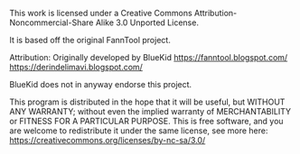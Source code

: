 This work is licensed under a Creative Commons Attribution-Noncommercial-Share Alike 3.0 Unported License.

It is based off the original FannTool project.

Attribution: 
Originally developed by BlueKid
https://fanntool.blogspot.com/
https://derindelimavi.blogspot.com/

BlueKid does not in anyway endorse this project.


This program is distributed in the hope that it will be useful,
but WITHOUT ANY WARRANTY; without even the implied warranty of
MERCHANTABILITY or FITNESS FOR A PARTICULAR PURPOSE.
This is free software, and you are welcome to redistribute it
under the same license, see more here: https://creativecommons.org/licenses/by-nc-sa/3.0/
